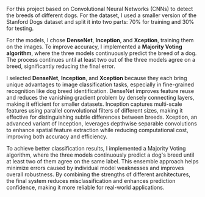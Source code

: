 For this project based on Convolutional Neural Networks (CNNs) to detect the breeds of different dogs. For the dataset, I used a smaller version of the Stanford Dogs dataset and split it into two parts: 70% for training and 30% for testing.

For the models, I chose **DenseNet**, **Inception**, and **Xception**, training them on the images. To improve accuracy, I implemented a **Majority Voting algorithm**, where the three models
continuously predict the breed of a dog. The process continues until at least two out of the three models agree on a breed, significantly reducing the final error.

I selected **DenseNet**, **Inception**, and **Xception** because they each bring unique advantages to image classification tasks, especially in fine-grained recognition like dog breed
identification. DenseNet improves feature reuse and reduces the vanishing gradient problem by densely connecting layers, making it efficient for smaller datasets.
Inception captures multi-scale features using parallel convolutional filters of different sizes, making it effective for distinguishing subtle differences between breeds. 
Xception, an advanced variant of Inception, leverages depthwise separable convolutions to enhance spatial feature extraction while reducing computational cost, improving both 
accuracy and efficiency.  

To achieve better classification results, I implemented a Majority Voting algorithm, where the three models continuously predict a dog's breed until at least two of them agree on the
same label. This ensemble approach helps minimize errors caused by individual model weaknesses and improves overall robustness. By combining the strengths of different architectures,
the final system reduces misclassification and enhances prediction confidence, making it more reliable for real-world applications.
